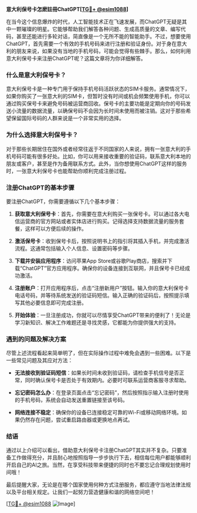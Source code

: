 **意大利保号卡怎麽註冊ChatGPT[[TG💪+ @esim1088](https://t.me/s/esim1088)]**

在当今这个信息爆炸的时代，人工智能技术正在飞速发展，而ChatGPT无疑是其中一颗璀璨的明星。它能够帮助我们解答各种问题、生成高质量的文章、编写代码，甚至还能进行多轮对话，简直像是一个无所不能的智能助手。不过，想要使用ChatGPT，首先需要一个有效的手机号码来进行注册和验证身份。对于身在意大利的朋友来说，如果没有当地的手机号码，可能会觉得有些棘手。那么，如何利用意大利保号卡来注册ChatGPT呢？这篇文章将为你详细解答。

### 什么是意大利保号卡？

意大利保号卡是一种专门用于保持手机号码活跃状态的SIM卡服务。通常情况下，如果你购买了一张意大利的SIM卡，但暂时没有时间或机会频繁使用手机，你可以通过购买保号卡来避免号码被运营商回收。保号卡的主要功能是定期向你的号码发送小流量的数据流量，以确保号码不会因为长时间未使用而被注销。这对于那些希望保留国际号码的人群来说是一个非常实用的选择。

### 为什么选择意大利保号卡？

对于那些长期居住在国外或者经常往返于不同国家的人来说，拥有一张意大利的手机号码可能有很多好处。比如，你可以用来接收重要的验证码，联系意大利本地的朋友或客户，甚至是作为备用联系方式。此外，当你想使用ChatGPT这样的服务时，一张意大利保号卡也能帮助你顺利完成注册过程。

### 注册ChatGPT的基本步骤

要注册ChatGPT，你需要遵循以下几个基本步骤：

1. **获取意大利保号卡**：首先，你需要在意大利购买一张保号卡。可以通过各大电信运营商的官方网站或者实体店进行购买。记得选择支持数据流量的服务套餐，这样可以方便后续的操作。

2. **激活保号卡**：收到保号卡后，按照说明书上的指引将其插入手机，并完成激活流程。这通常包括输入个人信息、设置密码等步骤。

3. **下载并安装应用程序**：访问苹果App Store或谷歌Play商店，搜索并下载“ChatGPT”官方应用程序。确保你的设备连接到互联网，并且保号卡已经成功激活。

4. **注册账户**：打开应用程序后，点击“注册新用户”按钮。输入你的意大利保号卡电话号码，并等待系统发送的验证码短信。输入正确的验证码后，按照提示填写其他必要信息即可完成注册。

5. **开始体验**：一旦注册成功，你就可以尽情享受ChatGPT带来的便利了！无论是学习新知识、解决工作难题还是寻找灵感，它都能为你提供强大的支持。

### 遇到的问题及解决方案

尽管上述流程看起来简单明了，但在实际操作过程中难免会遇到一些困难。以下是一些常见问题及其应对方法：

- **无法接收到验证码短信**：如果长时间未收到验证码，请检查手机信号是否正常，同时确认保号卡是否处于有效期内。必要时可联系运营商客服寻求帮助。
  
- **忘记密码怎么办**：在登录页面点击“忘记密码”，然后按照指示输入注册时使用的手机号码，系统会自动发送重置链接至该号码。
  
- **网络连接不稳定**：确保你的设备已连接稳定可靠的Wi-Fi或移动网络环境。如果仍然存在问题，尝试重启路由器或更换地点再试。

### 结语

通过以上介绍可以看出，借助意大利保号卡注册ChatGPT其实并不复杂。只要准备工作做得充分，并且耐心地按照指导一步步执行下去，相信每位用户都能够顺利开启自己的AI之旅。当然，在享受科技带来便捷的同时也不要忘记合理规划使用时间哦！

最后提醒大家，无论是在哪个国家使用何种方式注册服务，都应遵守当地法律法规以及平台相关规定。让我们一起努力营造健康和谐的网络空间吧！

[[TG💪+ @esim1088](https://t.me/s/esim1088) ![Image](https://i.postimg.cc/4NQfJmqS/Snipaste-2025-05-13-00-14-12.png)]